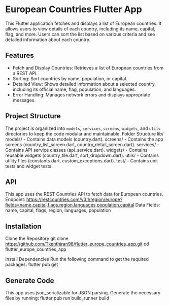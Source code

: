 # European Countries Flutter App

This Flutter application fetches and displays a list of European countries. It allows users to view details of each country, including its name, capital, flag, and more. Users can sort the list based on various criteria and see detailed information about each country.

## Features
* Fetch and Display Countries: Retrieves a list of European countries from a REST API.
* Sorting: Sort countries by name, population, or capital.
* Detailed View: Shows detailed information about a selected country, including its official name, flag, population, and languages.
* Error Handling: Manages network errors and displays appropriate messages.

## Project Structure
The project is organized into `models`, `services`, `screens`, `widgets`, and `utils` directories to keep the code modular and maintainable.
  Folder Structure
    lib/
        models/ - Contains data models (country.dart).
        screens/ - Contains the app screens (country_list_screen.dart, country_detail_screen.dart).
        services/ - Contains API service classes (api_service.dart).
        widgets/ - Contains reusable widgets (country_tile.dart, sort_dropdown.dart).
        utils/ - Contains utility files (constants.dart, custom_exceptions.dart).
        test/ - Contains unit tests and widget tests.


## API
 This app uses the REST Countries API to fetch data for European countries.
    Endpoint: https://restcountries.com/v3.1/region/europe?fields=name,capital,flags,region,languages,population,capital
    Data Fields: name, capital, flags, region, languages, population

## Installation
  Clone the Repository
    git clone https://github.com/Tkenthiran98/flutter_europe_countries_app.git
    cd flutter_europe_countries_app
   
   Install Dependencies
     Run the following command to get the required packages:
       flutter pub get
## Generate Code 
  This app uses json_serializable for JSON parsing. Generate the necessary files by running:
     flutter pub run build_runner build

